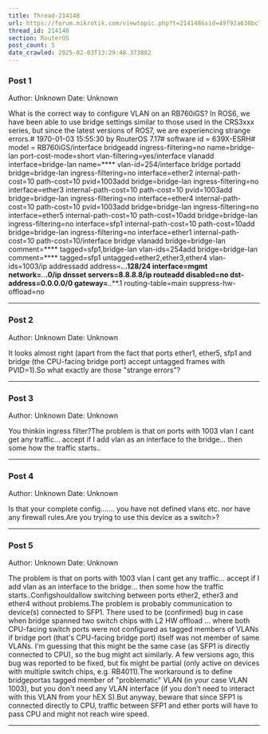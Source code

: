 ```yaml
---
title: Thread-214148
url: https://forum.mikrotik.com/viewtopic.php?t=214148&sid=49f92a630bc7970d8ca50523be880e8f
thread_id: 214148
section: RouterOS
post_count: 5
date_crawled: 2025-02-03T13:29:48.373882
---
```


### Post 1
Author: Unknown
Date: Unknown

What is the correct way to configure VLAN on an RB760iGS? In ROS6, we have been able to use bridge settings similar to those used in the CRS3xxx series, but since the latest versions of ROS7, we are experiencing strange errors.# 1970-01-03 15:55:30 by RouterOS 7.17# software id = 639X-ESRH# model = RB760iGS/interface bridgeadd ingress-filtering=no name=bridge-lan port-cost-mode=short vlan-filtering=yes/interface vlanadd interface=bridge-lan name=**** vlan-id=254/interface bridge portadd bridge=bridge-lan ingress-filtering=no interface=ether2 internal-path-cost=10 path-cost=10 pvid=1003add bridge=bridge-lan ingress-filtering=no interface=ether3 internal-path-cost=10 path-cost=10 pvid=1003add bridge=bridge-lan ingress-filtering=no interface=ether4 internal-path-cost=10 path-cost=10 pvid=1003add bridge=bridge-lan ingress-filtering=no interface=ether5 internal-path-cost=10 path-cost=10add bridge=bridge-lan ingress-filtering=no interface=sfp1 internal-path-cost=10 path-cost=10add bridge=bridge-lan ingress-filtering=no interface=ether1 internal-path-cost=10 path-cost=10/interface bridge vlanadd bridge=bridge-lan comment=**** tagged=sfp1,bridge-lan vlan-ids=254add bridge=bridge-lan comment=**** tagged=sfp1 untagged=ether2,ether3,ether4 vlan-ids=1003/ip addressadd address=***.**.***.128/24 interface=mgmt network=***.**.***.0/ip dnsset servers=8.8.8.8/ip routeadd disabled=no dst-address=0.0.0.0/0 gateway=***.**.***.1 routing-table=main suppress-hw-offload=no

---
### Post 2
Author: Unknown
Date: Unknown

It looks almost right (apart from the fact that ports ether1, ether5, sfp1 and bridge (the CPU-facing bridge port) accept untagged frames with PVID=1).So what exactly are those "strange errors"?

---
### Post 3
Author: Unknown
Date: Unknown

You thinkin ingress filter?The problem is that on ports with 1003 vlan I cant get any traffic... accept if I add vlan as an interface to the bridge... then some how the traffic starts..

---
### Post 4
Author: Unknown
Date: Unknown

Is that your complete config....... you have not defined vlans etc. nor have any firewall rules.Are you trying to use this device as a switch>?

---
### Post 5
Author: Unknown
Date: Unknown

The problem is that on ports with 1003 vlan I cant get any traffic... accept if I add vlan as an interface to the bridge... then some how the traffic starts..Configshouldallow switching between ports ether2, ether3 and ether4 without problems.The problem is probably communication to device(s) connected to SFP1. There used to be (confirmed) bug in case when bridge spanned two switch chips with L2 HW offload ... where both CPU-facing switch ports were not configured as tagged members of VLANs if bridge port (that's CPU-facing bridge port) itself was not member of same VLANs. I'm guessing that this might be the same case (as SFP1 is directly connected to CPU), so the bug might act similarly. A few versions ago, this bug was reported to be fixed, but fix might be partial (only active on devices with multiple switch chips, e.g. RB4011).The workaround is to define bridgeportas tagged member of "problematic" VLAN (in your case VLAN 1003), but you don't need any VLAN interface (if you don't need to interact with this VLAN from your hEX S).But anyway, beware that since SFP1 is connected directly to CPU, traffic between SFP1 and ether ports will have to pass CPU and might not reach wire speed.

---
